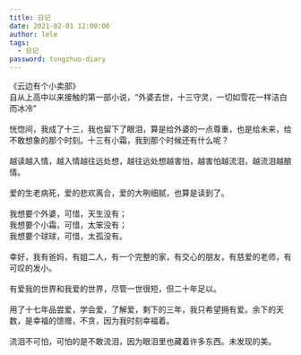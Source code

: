 ```yaml
---
title: 日记
date: 2021-02-01 12:00:00
author: lele
tags:
  - 日记
password: tongzhuo-diary
---
```

《云边有个小卖部》<br>
自从上高中以来接触的第一部小说，“外婆去世，十三守灵，一切如雪花一样洁白而冰冷”<br><br>
恍惚间，我成了十三，我也留下了眼泪，算是给外婆的一点尊重，也是给未来，给不敢想象的那个时刻。十三有小霜，我到那个时候还有什么呢？<br><br>
越读越入情，越入情越往远处想，越往远处想越害怕，越害怕越流泪，越流泪越酿情。<br><br>
爱的生老病死，爱的悲欢离合，爱的大咧细腻，也算是读到了。<br><br>
我想要个外婆，可惜，天生没有；<br>
我想要个小霜，可惜，太笨没有；<br>
我想要个球球，可惜，太孤没有。<br><br>
幸好，我有爸妈，有姐二人，有一个完整的家，有交心的朋友，有慈爱的老师，有可叹的发小。<br><br>
有爱我的世界和我爱的世界，尽管一世很短，但二十年足以。<br><br>
用了十七年品尝爱，学会爱，了解爱，剩下的三年，我只希望拥有爱。余下的天数，是幸福的馈赠，不贪，因为我时刻幸福着。<br><br>
流泪不可怕，可怕的是不敢流泪，因为眼泪里也藏着许多东西。未发现的美。
